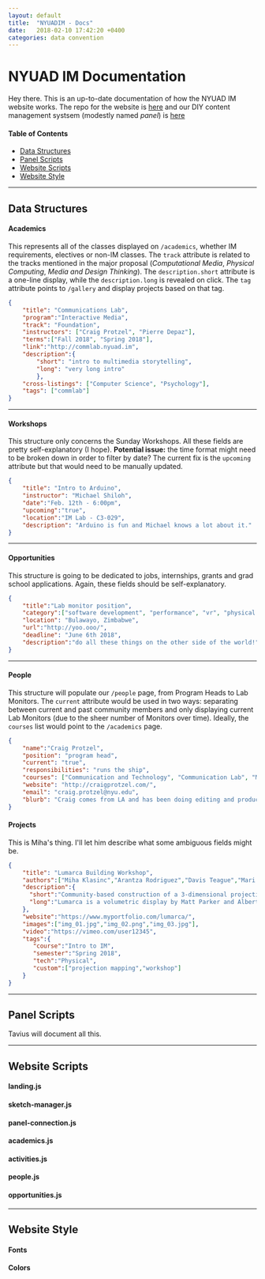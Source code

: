 ```yaml
---
layout: default
title:  "NYUADIM - Docs"
date:   2018-02-10 17:42:20 +0400
categories: data convention
---
```


# NYUAD IM Documentation

Hey there. This is an up-to-date documentation of how the NYUAD IM website works. The repo for the website is [here](https://github.com/NYUAD-IM/website) and our DIY content management systsem (modestly named *panel*) is [here](https://github.com/NYUAD-IN/website-panel)

#### Table of Contents
- [Data Structures](#data-structures)
- [Panel Scripts](#panel-scripts)
- [Website Scripts](#website-scripts)
- [Website Style](#website-style)

---

## Data Structures

#### Academics
This represents all of the classes displayed on `/academics`, whether IM requirements, electives or non-IM classes. The `track` attribute is related to the tracks mentioned in the major proposal (*Computational Media*, *Physical Computing*, *Media and Design Thinking*). The `description.short` attribute is a one-line display, while the `description.long` is revealed on click. The `tag` attribute points to `/gallery` and display projects based on that tag.
```json
{
	"title": "Communications Lab",
	"program":"Interactive Media",
	"track": "Foundation",
	"instructors": ["Craig Protzel", "Pierre Depaz"],
	"terms":["Fall 2018", "Spring 2018"],
	"link":"http://commlab.nyuad.im",
	"description":{
		"short": "intro to multimedia storytelling",
		"long": "very long intro"
		},
	"cross-listings": ["Computer Science", "Psychology"],
	"tags": ["commlab"]
}
```

---

#### Workshops
This structure only concerns the Sunday Workshops. All these fields are pretty self-explanatory (I hope).
**Potential issue:** the time format might need to be broken down in order to filter by date? The current fix is the `upcoming` attribute but that would need to be manually updated.
```json
{
	"title": "Intro to Arduino",
	"instructor": "Michael Shiloh",
	"date":"Feb. 12th - 6:00pm",
	"upcoming":"true",
	"location":"IM Lab - C3-029",
	"description": "Arduino is fun and Michael knows a lot about it."
}
```

---

#### Opportunities
This structure is going to be dedicated to jobs, internships, grants and grad school applications. Again, these fields should be self-explanatory.
```json
{
	"title":"Lab monitor position",
	"category":["software development", "performance", "vr", "physical computing"],
	"location": "Bulawayo, Zimbabwe",
	"url":"http://yoo.ooo/",
	"deadline": "June 6th 2018",
	"description":"do all these things on the other side of the world!"
}
```

---

#### People
This structure will populate our `/people` page, from Program Heads to Lab Monitors. The `current` attribute would be used in two ways: separating between current and past community members and only displaying current Lab Monitors (due to the sheer number of Monitors over time). Ideally, the `courses` list would point to the `/academics` page.
```json
{
	"name":"Craig Protzel",
	"position": "program head",
	"current": "true",
	"responsibilities": "runs the ship",
	"courses": ["Communication and Technology", "Communication Lab", "Mashups: Creating with Web API", "Making Education", "Explorable Stories"],
	"website": "http://craigprotzel.com/",
	"email": "craig.protzel@nyu.edu",
	"blurb": "Craig comes from LA and has been doing editing and production work in the entertainment and teaching creative coding for a while!"
}
```

#### Projects
This is Miha's thing. I'll let him describe what some ambiguous fields might be.
```json
{
    "title": "Lumarca Building Workshop",
    "authors":["Miha Klasinc","Arantza Rodriguez","Davis Teague","Mari Calderon"],
    "description":{
      "short":"Community-based construction of a 3-dimensional projection display",
      "long":"Lumarca is a volumetric display by Matt Parker and Albert Huang that uses projection onto a field of strings to create an illusion of depth, which effectively turns a 2-dimensional projection into a 3-dimensional display. In fall 2017, Interactive Media students constructed their own Lumarca display as part of a weekend-long workshop."
    },
    "website":"https://www.myportfolio.com/lumarca/",
    "images":["img_01.jpg","img_02.png","img_03.jpg"],
    "video":"https://vimeo.com/user12345",
    "tags":{
       "course":"Intro to IM",
       "semester":"Spring 2018",
       "tech":"Physical",
       "custom":["projection mapping","workshop"]
    }
}
```

---

## Panel Scripts

Tavius will document all this.

---

## Website Scripts

#### landing.js

#### sketch-manager.js

#### panel-connection.js

#### academics.js

#### activities.js

#### people.js

#### opportunities.js

---

## Website Style

#### Fonts

#### Colors
